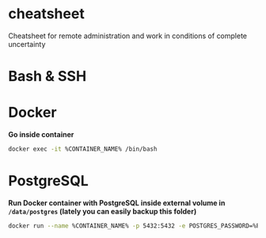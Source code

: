 # cheatsheet
Cheatsheet for remote administration and work in conditions of complete uncertainty

# Bash & SSH

# Docker
__Go inside container__
```bash
docker exec -it %CONTAINER_NAME% /bin/bash
```

# PostgreSQL
__Run Docker container with PostgreSQL inside external volume in ```/data/postgres``` (lately you can easily backup this folder)__
```bash
docker run --name %CONTAINER_NAME% -p 5432:5432 -e POSTGRES_PASSWORD=%PASSWORD% -d -v /data/postgresql/data/:/var/lib/postgresql/data %PGSQL-IMAGE%
```
